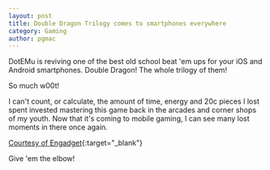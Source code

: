 ```yaml
---
layout: post
title: Double Dragon Trilogy comes to smartphones everywhere
category: Gaming
author: pgmac
---
```

DotEMu is reviving one of the best old school beat 'em ups for your iOS and Android smartphones.  Double Dragon!  The whole trilogy of them!

So much w00t!

I can't count, or calculate, the amount of time, energy and 20c pieces I lost spent invested mastering this game back in the arcades and corner shops of my youth.  Now that it's coming to mobile gaming, I can see many lost moments in there once again.

[Courtesy of Engadget](http://www.engadget.com/2013/10/30/double-dragon-trilogy-android-ios/){:target="_blank"}

Give 'em the elbow!
